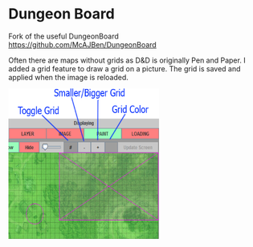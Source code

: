 # Dungeon Board

Fork of the useful DungeonBoard https://github.com/McAJBen/DungeonBoard

Often there are maps without grids as D&D is originally Pen and Paper.
I added a grid feature to draw a grid on a picture. The grid is saved
and applied when the image is reloaded.


<img src="Examples/control.png" alt="View" width="300" height="300">